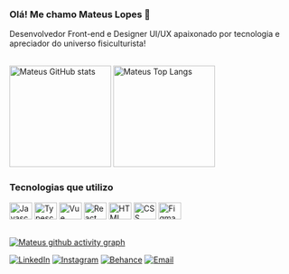 ### Olá! Me chamo Mateus Lopes 🤙

Desenvolvedor Front-end e Designer UI/UX apaixonado por tecnologia e apreciador do universo fisiculturista! <br/><br/>

<div>
  <img alt="Mateus GitHub stats" height="180em" src="https://github-readme-stats.vercel.app/api?username=MateusLDev&show_icons=true&theme=tokyonight" />
  <img alt="Mateus Top Langs" height="180em" src="https://github-readme-stats.vercel.app/api/top-langs/?username=MateusLDev&layout=compact&theme=tokyonight" />
</div>


### Tecnologias que utilizo

<div style="display: inline_block">
  <img alt="Javascript" height="30" width="40" src="https://cdn.jsdelivr.net/gh/devicons/devicon/icons/javascript/javascript-original.svg" />
  <img alt="Typescript" height="30" width="40" src="https://cdn.jsdelivr.net/gh/devicons/devicon/icons/typescript/typescript-original.svg" />
  <img alt="Vue" height="30" width="40" src="https://cdn.jsdelivr.net/gh/devicons/devicon/icons/vuejs/vuejs-original.svg" />
  <img alt="React" height="30" width="40" src="https://cdn.jsdelivr.net/gh/devicons/devicon/icons/react/react-original.svg" />
  <img alt="HTML" height="30" width="40" src="https://cdn.jsdelivr.net/gh/devicons/devicon/icons/html5/html5-original.svg" />
  <img alt="CSS" height="30" width="40" src="https://cdn.jsdelivr.net/gh/devicons/devicon/icons/css3/css3-original.svg" />
  <img alt="Figma" height="30" width="40" src="https://cdn.jsdelivr.net/gh/devicons/devicon/icons/figma/figma-original.svg" />
</div>

##

[![Mateus github activity graph](https://github-readme-activity-graph.cyclic.app/graph?username=MateusLDev&bg_color=1a1b27&color=38bdae&line=628fdb&point=2b3752&area=true&hide_border=true)](https://github.com/ashutosh00710/github-readme-activity-graph)

[![LinkedIn](https://img.shields.io/badge/LinkedIn-0077B5?style=for-the-badge&logo=linkedin&logoColor=white)](https://www.linkedin.com/in/mateus-lopes019/)
[![Instagram](https://img.shields.io/badge/Instagram-E4405F?style=for-the-badge&logo=instagram&logoColor=white)](https://www.instagram.com/mtszc/)
[![Behance](https://img.shields.io/badge/-Behance-blue?style=for-the-badge&logo=behance&logoColor=white)](https://www.behance.net/mateuslopes8)
[![Email](https://img.shields.io/badge/Microsoft_Outlook-0078D4?style=for-the-badge&logo=microsoft-outlook&logoColor=white)](mailto:mateuslopes.dev@outlook.com)


          

